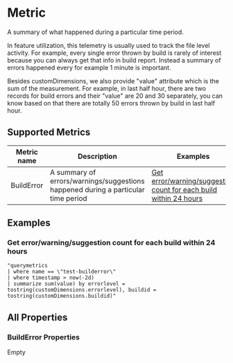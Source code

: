 # Metric
A summary of what happened during a particular time period. 

In feature utilization, this telemetry is usually used to track the file level activity.
For example, every single error thrown by build is rarely of interest because you can always get that info in build report.
Instead a summary of errors happened every for example 1 minute is important. 

Besides customDimensions, we also provide "value" attribute which is the sum of the measurement.
For example, in last half hour, there are two records for build errors and their "value" are 20 and 30 separately, you can know based on that there are totally 50 errors thrown by build in last half hour.

## Supported Metrics
| Metric name | Description | Examples | All Properties |
|-------------|-------------|----------|----------------|
|BuildError|A summary of errors/warnings/suggestions happened during a particular time period|[Get error/warning/suggestion count for each build within 24 hours](#get-errorwarningsuggestion-count-for-each-build-within-24-hours)|[Detail](#builderror-properties)|


## Examples
### Get error/warning/suggestion count for each build within 24 hours
```
"querymetrics
| where name == \"test-builderror\"
| where timestamp > now(-2d)
| summarize sum(value) by errorlevel = tostring(customDimensions.errorlevel), buildid = tostring(customDimensions.buildid)"
```



## All Properties
### BuildError Properties
Empty

